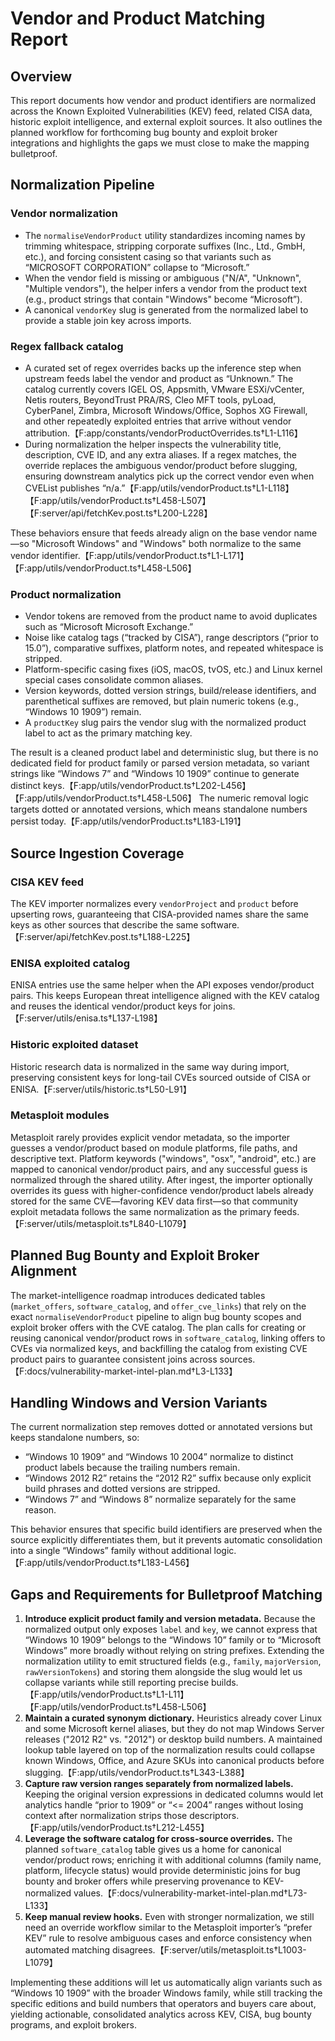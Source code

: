 # Vendor and Product Matching Report

## Overview
This report documents how vendor and product identifiers are normalized across the Known Exploited Vulnerabilities (KEV) feed, related CISA data, historic exploit intelligence, and external exploit sources. It also outlines the planned workflow for forthcoming bug bounty and exploit broker integrations and highlights the gaps we must close to make the mapping bulletproof.

## Normalization Pipeline

### Vendor normalization
* The `normaliseVendorProduct` utility standardizes incoming names by trimming whitespace, stripping corporate suffixes (Inc., Ltd., GmbH, etc.), and forcing consistent casing so that variants such as “MICROSOFT CORPORATION” collapse to “Microsoft.”
* When the vendor field is missing or ambiguous ("N/A", "Unknown", "Multiple vendors"), the helper infers a vendor from the product text (e.g., product strings that contain "Windows" become “Microsoft”).
* A canonical `vendorKey` slug is generated from the normalized label to provide a stable join key across imports.

### Regex fallback catalog
* A curated set of regex overrides backs up the inference step when upstream feeds label the vendor and product as “Unknown.” The catalog currently covers IGEL OS, Appsmith, VMware ESXi/vCenter, Netis routers, BeyondTrust PRA/RS, Cleo MFT tools, pyLoad, CyberPanel, Zimbra, Microsoft Windows/Office, Sophos XG Firewall, and other repeatedly exploited entries that arrive without vendor attribution.【F:app/constants/vendorProductOverrides.ts†L1-L116】
* During normalization the helper inspects the vulnerability title, description, CVE ID, and any extra aliases. If a regex matches, the override replaces the ambiguous vendor/product before slugging, ensuring downstream analytics pick up the correct vendor even when CVEList publishes “n/a.”【F:app/utils/vendorProduct.ts†L1-L118】【F:app/utils/vendorProduct.ts†L458-L507】【F:server/api/fetchKev.post.ts†L200-L228】

These behaviors ensure that feeds already align on the base vendor name—so "Microsoft Windows" and "Windows" both normalize to the same vendor identifier.【F:app/utils/vendorProduct.ts†L1-L171】【F:app/utils/vendorProduct.ts†L458-L506】

### Product normalization
* Vendor tokens are removed from the product name to avoid duplicates such as “Microsoft Microsoft Exchange.”
* Noise like catalog tags (“tracked by CISA”), range descriptors (“prior to 15.0”), comparative suffixes, platform notes, and repeated whitespace is stripped.
* Platform-specific casing fixes (iOS, macOS, tvOS, etc.) and Linux kernel special cases consolidate common aliases.
* Version keywords, dotted version strings, build/release identifiers, and parenthetical suffixes are removed, but plain numeric tokens (e.g., “Windows 10 1909”) remain.
* A `productKey` slug pairs the vendor slug with the normalized product label to act as the primary matching key.

The result is a cleaned product label and deterministic slug, but there is no dedicated field for product family or parsed version metadata, so variant strings like “Windows 7” and “Windows 10 1909” continue to generate distinct keys.【F:app/utils/vendorProduct.ts†L202-L456】【F:app/utils/vendorProduct.ts†L458-L506】 The numeric removal logic targets dotted or annotated versions, which means standalone numbers persist today.【F:app/utils/vendorProduct.ts†L183-L191】

## Source Ingestion Coverage

### CISA KEV feed
The KEV importer normalizes every `vendorProject` and `product` before upserting rows, guaranteeing that CISA-provided names share the same keys as other sources that describe the same software.【F:server/api/fetchKev.post.ts†L188-L225】

### ENISA exploited catalog
ENISA entries use the same helper when the API exposes vendor/product pairs. This keeps European threat intelligence aligned with the KEV catalog and reuses the identical vendor/product keys for joins.【F:server/utils/enisa.ts†L137-L198】

### Historic exploited dataset
Historic research data is normalized in the same way during import, preserving consistent keys for long-tail CVEs sourced outside of CISA or ENISA.【F:server/utils/historic.ts†L50-L91】

### Metasploit modules
Metasploit rarely provides explicit vendor metadata, so the importer guesses a vendor/product based on module platforms, file paths, and descriptive text. Platform keywords ("windows", "osx", "android", etc.) are mapped to canonical vendor/product pairs, and any successful guess is normalized through the shared utility. After ingest, the importer optionally overrides its guess with higher-confidence vendor/product labels already stored for the same CVE—favoring KEV data first—so that community exploit metadata follows the same normalization as the primary feeds.【F:server/utils/metasploit.ts†L840-L1079】

## Planned Bug Bounty and Exploit Broker Alignment
The market-intelligence roadmap introduces dedicated tables (`market_offers`, `software_catalog`, and `offer_cve_links`) that rely on the exact `normaliseVendorProduct` pipeline to align bug bounty scopes and exploit broker offers with the CVE catalog. The plan calls for creating or reusing canonical vendor/product rows in `software_catalog`, linking offers to CVEs via normalized keys, and backfilling the catalog from existing CVE product pairs to guarantee consistent joins across sources.【F:docs/vulnerability-market-intel-plan.md†L3-L133】

## Handling Windows and Version Variants
The current normalization step removes dotted or annotated versions but keeps standalone numbers, so:
* “Windows 10 1909” and “Windows 10 2004” normalize to distinct product labels because the trailing numbers remain.
* “Windows 2012 R2” retains the “2012 R2” suffix because only explicit build phrases and dotted versions are stripped.
* “Windows 7” and “Windows 8” normalize separately for the same reason.

This behavior ensures that specific build identifiers are preserved when the source explicitly differentiates them, but it prevents automatic consolidation into a single “Windows” family without additional logic.【F:app/utils/vendorProduct.ts†L183-L456】

## Gaps and Requirements for Bulletproof Matching
1. **Introduce explicit product family and version metadata.** Because the normalized output only exposes `label` and `key`, we cannot express that “Windows 10 1909” belongs to the “Windows 10” family or to “Microsoft Windows” more broadly without relying on string prefixes. Extending the normalization utility to emit structured fields (e.g., `family`, `majorVersion`, `rawVersionTokens`) and storing them alongside the slug would let us collapse variants while still reporting precise builds.【F:app/utils/vendorProduct.ts†L1-L11】【F:app/utils/vendorProduct.ts†L458-L506】
2. **Maintain a curated synonym dictionary.** Heuristics already cover Linux and some Microsoft kernel aliases, but they do not map Windows Server releases ("2012 R2" vs. "2012") or desktop build numbers. A maintained lookup table layered on top of the normalization results could collapse known Windows, Office, and Azure SKUs into canonical products before slugging.【F:app/utils/vendorProduct.ts†L343-L388】
3. **Capture raw version ranges separately from normalized labels.** Keeping the original version expressions in dedicated columns would let analytics handle “prior to 1909” or “<= 2004” ranges without losing context after normalization strips those descriptors.【F:app/utils/vendorProduct.ts†L212-L455】
4. **Leverage the software catalog for cross-source overrides.** The planned `software_catalog` table gives us a home for canonical vendor/product rows; enriching it with additional columns (family name, platform, lifecycle status) would provide deterministic joins for bug bounty and broker offers while preserving provenance to KEV-normalized values.【F:docs/vulnerability-market-intel-plan.md†L73-L133】
5. **Keep manual review hooks.** Even with stronger normalization, we still need an override workflow similar to the Metasploit importer’s “prefer KEV” rule to resolve ambiguous cases and enforce consistency when automated matching disagrees.【F:server/utils/metasploit.ts†L1003-L1079】

Implementing these additions will let us automatically align variants such as “Windows 10 1909” with the broader Windows family, while still tracking the specific editions and build numbers that operators and buyers care about, yielding actionable, consolidated analytics across KEV, CISA, bug bounty programs, and exploit brokers.
